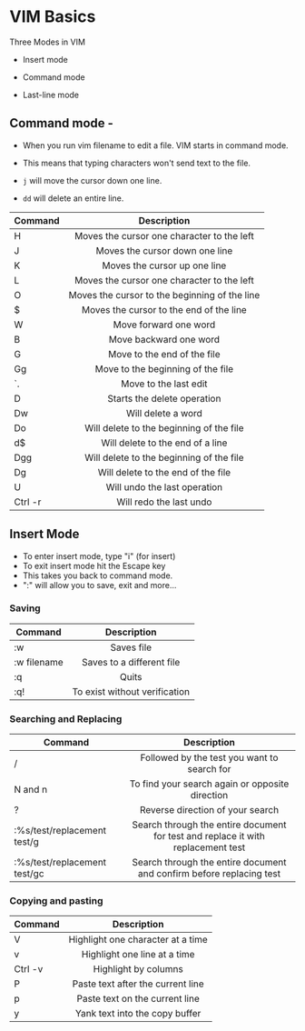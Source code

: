 # VIM Basics

Three Modes in VIM

- Insert mode

- Command mode

- Last-line mode

## Command mode -

- When you run vim filename to edit a file. VIM starts in command mode.

- This means that typing characters won't send text to the file.

- `j` will move the cursor down one line.

- `dd` will delete an entire line.

| Command           | Description                                               |
| -------------     | :-------------:                                           |
| H                 | Moves the cursor one character to the left                |
| J                 | Moves the cursor down one line                            |
| K                 | Moves the cursor up one line                              |
| L                 | Moves the cursor one character to the left                |
| O                 | Moves the cursor to the beginning of the line             |
| $                 | Moves the cursor to the end of the line                   |
| W                 | Move forward one word                                     |
| B                 | Move backward one word                                    |
| G                 | Move to the end of the file                               |
| Gg                | Move to the beginning of the file                         |
| `.                | Move to the last edit                                     |
| D                 | Starts the delete operation                               |
| Dw                | Will delete a word                                        |
| Do                | Will delete to the beginning of the file                  |
| d$                | Will delete to the end of a line                          |
| Dgg               | Will delete to the beginning of the file                  |
| Dg                | Will delete to the end of the file                        |
| U                 | Will undo the last operation                              |
| Ctrl -r           | Will redo the last undo                                   |

## Insert Mode

- To enter insert mode, type "i" (for insert)
- To exit insert mode hit the Escape key
- This takes you back to command mode.
- ":" will allow you to save, exit and more…

### Saving

| Command           | Description                   |
| -------------     | :-------------:               |
| :w                | Saves file                    |
| :w filename       | Saves to a different file     |
| :q                | Quits                         |
| :q!               | To exist without verification |

### Searching and Replacing

| Command                                           | Description                                                                       |
| -------------                                     | :-------------:                                                                   |
| /                                                 | Followed by the test you want to search for                                       |
| N and n                                           | To find your search again or opposite direction                                   |
| ?                                                 | Reverse direction of your search                                                  |
| :%s/test/replacement test/g                       | Search through the entire document for test and replace it with replacement test  |
| :%s/test/replacement test/gc                      | Search through the entire document and confirm before replacing test              |

### Copying and pasting

| Command                                           | Description                           |
| -------------                                     | :-------------:                       |
| V                                                 | Highlight one character at a time
| v                                                 | Highlight one line at a time          |
| Ctrl -v                                           | Highlight by columns                  |
| P                                                 | Paste text after the current line     |
| p                                                 | Paste text on the current line        |
| y                                                 | Yank text into the copy buffer        |

